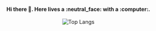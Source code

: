 <p align="center">
  <b>Hi there 👋. Here lives a :neutral_face: with a :computer:.</b><br><br>

  <img src='https://stats-4wangyu.vercel.app/api/top-langs/?username=4wangyu&layout=compact&hide=ruby,swift,kotlin' alt='Top Langs'>
</p>
